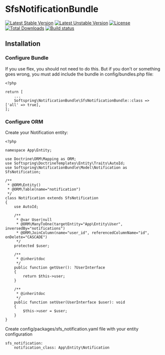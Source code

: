 # SfsNotificationBundle

[![Latest Stable Version](https://poser.pugx.org/softspring/notification-bundle/v/stable.svg)](https://packagist.org/packages/softspring/notification-bundle)
[![Latest Unstable Version](https://poser.pugx.org/softspring/notification-bundle/v/unstable.svg)](https://packagist.org/packages/softspring/notification-bundle)
[![License](https://poser.pugx.org/softspring/notification-bundle/license.svg)](https://packagist.org/packages/softspring/notification-bundle)
[![Total Downloads](https://poser.pugx.org/softspring/notification-bundle/downloads)](https://packagist.org/packages/softspring/notification-bundle)
[![Build status](https://travis-ci.com/softspring/notification-bundle.svg?branch=master)](https://app.travis-ci.com/github/softspring/notification-bundle)

## Installation

### Configure Bundle

If you use flex, you should not need to do this. But if you don't or something goes wrong, you must add include
the bundle in config/bundles.php file:

    <?php
    
    return [
        ...
        Softspring\NotificationBundle\SfsNotificationBundle::class => ['all' => true],
    ];

### Configure ORM

Create your Notification entity:

    <?php
    
    namespace App\Entity;
    
    use Doctrine\ORM\Mapping as ORM;
    use Softspring\DoctrineTemplates\Entity\Traits\AutoId;
    use Softspring\NotificationBundle\Model\Notification as SfsNotification;
    
    /**
     * @ORM\Entity()
     * @ORM\Table(name="notification")
     */
    class Notification extends SfsNotification
    {
        use AutoId;
        
        /**
         * @var User|null
         * @ORM\ManyToOne(targetEntity="App\Entity\User", inversedBy="notifications")
         * @ORM\JoinColumn(name="user_id", referencedColumnName="id", onDelete="CASCADE")
         */
        protected $user;
        
        /**
         * @inheritdoc
         */
        public function getUser(): ?UserInterface
        {
            return $this->user;
        }
    
        /**
         * @inheritdoc
         */
        public function setUser(UserInterface $user): void
        {
            $this->user = $user;
        }
    }


Create config/packages/sfs_notification.yaml file with your entity configuration

    sfs_notification:
        notification_class: App\Entity\Notification
